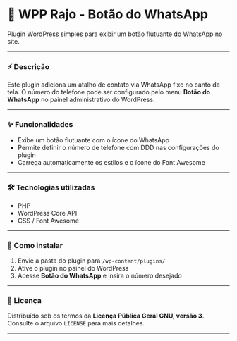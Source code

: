 # 📱 WPP Rajo - Botão do WhatsApp

Plugin WordPress simples para exibir um botão flutuante do WhatsApp no site.

---

### ⚡ Descrição
Este plugin adiciona um atalho de contato via WhatsApp fixo no canto da tela.
O número do telefone pode ser configurado pelo menu **Botão do WhatsApp** no
painel administrativo do WordPress.

---

### ✨ Funcionalidades
- Exibe um botão flutuante com o ícone do WhatsApp
- Permite definir o número de telefone com DDD nas configurações do plugin
- Carrega automaticamente os estilos e o ícone do Font Awesome

---

### 🛠️ Tecnologias utilizadas
- PHP
- WordPress Core API
- CSS / Font Awesome

---

### 🚀 Como instalar
1. Envie a pasta do plugin para `/wp-content/plugins/`
2. Ative o plugin no painel do WordPress
3. Acesse **Botão do WhatsApp** e insira o número desejado

---

### 📜 Licença
Distribuído sob os termos da **Licença Pública Geral GNU, versão 3**.
Consulte o arquivo `LICENSE` para mais detalhes.

---
